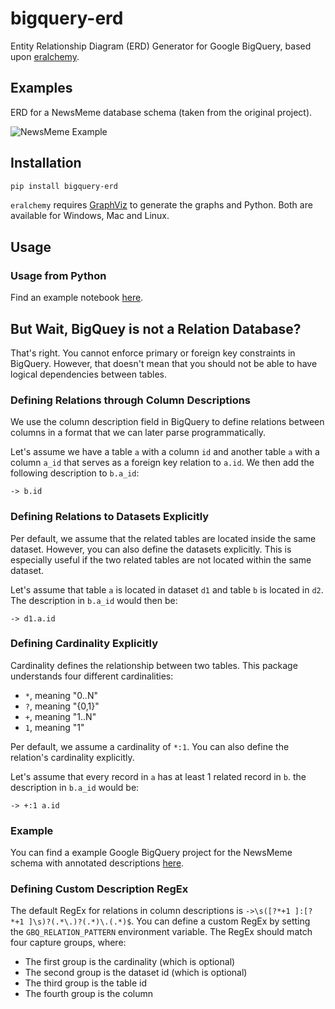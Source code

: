 # bigquery-erd

Entity Relationship Diagram (ERD) Generator for Google BigQuery, based upon [eralchemy](https://github.com/Alexis-benoist/eralchemy).

## Examples

ERD for a NewsMeme database schema (taken from the original project).

![NewsMeme Example](./examples/newsmeme.png)

## Installation

```sh
pip install bigquery-erd
```

`eralchemy` requires [GraphViz](http://www.graphviz.org/download) to generate the graphs and Python. Both are available for Windows, Mac and Linux.

## Usage

### Usage from Python

Find an example notebook [here](./notebooks/example.py).

## But Wait, BigQuey is not a Relation Database?

That's right. You cannot enforce primary or foreign key constraints in BigQuery. However, that doesn't mean that you should not be able to have logical dependencies between tables.

### Defining Relations through Column Descriptions

We use the column description field in BigQuery to define relations between columns in a format that we can later parse programmatically.

Let's assume we have a table `a` with a column `id` and another table `a` with a column `a_id` that serves as a foreign key relation to `a.id`.
We then add the following description to `b.a_id`:

```
-> b.id
```

### Defining Relations to Datasets Explicitly

Per default, we assume that the related tables are located inside the same dataset. However, you can also define the datasets explicitly. This is especially useful if the two related tables are not located within the same dataset.

Let's assume that table `a` is located in dataset `d1` and table `b` is located in `d2`.
The description in `b.a_id` would then be:

```
-> d1.a.id
```

### Defining Cardinality Explicitly

Cardinality defines the relationship between two tables. This package understands four different cardinalities:

- `*`, meaning "0..N"
- `?`, meaning "{0,1}"
- `+`, meaning "1..N"
- `1`, meaning "1"

Per default, we assume a cardinality of `*:1`. You can also define the relation's cardinality explicitly.

Let's assume that every record in `a` has at least 1 related record in `b`.
the description in `b.a_id` would be:

```
-> +:1 a.id
```

### Example

You can find a example Google BigQuery project for the NewsMeme schema with annotated descriptions [here](https://console.cloud.google.com/bigquery?project=test-project-jjagusch&p=test-project-jjagusch&d=newsmeme&page=dataset).

### Defining Custom Description RegEx

The default RegEx for relations in column descriptions is `->\s([?*+1 ]:[?*+1 ]\s)?(.*\.)?(.*)\.(.*)$`. You can define a custom RegEx by setting the `GBQ_RELATION_PATTERN` environment variable.
The RegEx should match four capture groups, where:

- The first group is the cardinality (which is optional)
- The second group is the dataset id (which is optional)
- The third group is the table id
- The fourth group is the column
